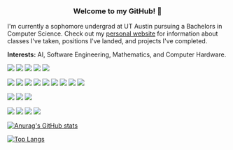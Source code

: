 <link rel="stylesheet" href="https://cdnjs.cloudflare.com/ajax/libs/font-awesome/4.7.0/css/font-awesome.min.css">

<h3 align="center">
<b>Welcome to my GitHub! 👋</b>
</h3>

I'm currently a sophomore undergrad at UT Austin pursuing a Bachelors in Computer Science. Check out my [personal website](https://harishbommakanti.github.io) for information about classes I've taken, positions I've landed, and projects I've completed.

**Interests:** AI, Software Engineering, Mathematics, and Computer Hardware.

![](https://img.shields.io/badge/Language-Python-informational?style=flat&logo=python&color=blue)
![](https://img.shields.io/badge/Language-Java-informational?style=flat&logo=java&color=blue)
![](https://img.shields.io/badge/Language-C-informational?style=flat&logo=c&color=blue)
![](https://img.shields.io/badge/Language-JavaScript-informational?style=flat&logo=javascript&color=blue)
![](https://img.shields.io/badge/Language-Assembly-informational?style=flat&logo=assembly&color=blue)

![](https://img.shields.io/badge/Tool-Linux-informational?style=flat&logo=linux&color=purple)
![](https://img.shields.io/badge/Tool-Git-informational?style=flat&logo=git&color=purple)
![](https://img.shields.io/badge/Tool-GitHub-informational?style=flat&logo=github&color=purple)
![](https://img.shields.io/badge/Tool-GitLab-informational?style=flat&logo=gitlab&color=purple)
![](https://img.shields.io/badge/Tool-Jira-informational?style=flat&logo=jira&color=purple)
![](https://img.shields.io/badge/Tool-Confluence-informational?style=flat&logo=confluence&color=purple)
![](https://img.shields.io/badge/Tool-Perforce-informational?style=flat&logo=perforce&color=purple)
![](https://img.shields.io/badge/Tool-Swarm-informational?style=flat&logo=swarm&color=purple)
![](https://img.shields.io/badge/Tool-LaTeX-informational?style=flat&color=purple)

![](https://img.shields.io/badge/ML-ScikitLearn-informational?style=flat&logo=scikit-learn&color=red)
![](https://img.shields.io/badge/ML-PyTorch-informational?style=flat&logo=pytorch&color=red)
![](https://img.shields.io/badge/ML-TensorBoard-informational?style=flat&logo=tensorboard&color=red)

![](https://img.shields.io/badge/Web-HTML-informational?style=flat&logo=html&color=darkgreen)
![](https://img.shields.io/badge/Web-CSS-informational?style=flat&logo=css&color=darkgreen)
![](https://img.shields.io/badge/Web-VuePress-informational?style=flat&logo=vuepress&color=darkgreen)
![](https://img.shields.io/badge/Web-Jekyll-informational?style=flat&logo=jekyll&color=darkgreen)

[![Anurag's GitHub stats](https://github-readme-stats.vercel.app/api?username=harishbommakanti&count_private=true&show_icons=true)](https://github.com/anuraghazra/github-readme-stats)

[![Top Langs](https://github-readme-stats.vercel.app/api/top-langs/?username=harishbommakanti&layout=compact&langs_count=10)](https://github.com/harishbommakanti)

